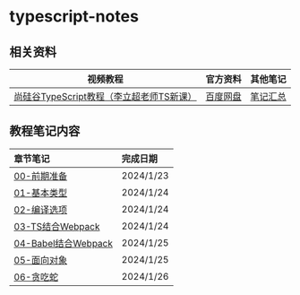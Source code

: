 # typescript-notes

## 相关资料

|视频教程|官方资料|其他笔记|
| :---: | :---: | :---: |
|[尚硅谷TypeScript教程（李立超老师TS新课）](https://www.bilibili.com/video/BV1Xy4y1v7S2/)|[百度网盘](https://pan.baidu.com/s/1c3w9C-BRktJDj_d-HTi5QA?pwd=77vv)|[笔记汇总](https://github.com/forclh/AllNotes)|

## 教程笔记内容

|章节笔记|完成日期|
| :---- | :---- |
|[00-前期准备](./00-前期准备/前期准备.md)|2024/1/23|
|[01-基本类型](./01-基本类型/基本类型.md)|2024/1/24|
|[02-编译选项](./02-编译选项/编译选项.md)|2024/1/24|
|[03-TS结合Webpack](./03-TS结合Webpack/TS结合Webpack.md)|2024/1/24|
|[04-Babel结合Webpack](./04-Babel结合Webpack/Babel结合Webpack.md)|2024/1/25|
|[05-面向对象](./05-面向对象/面向对象.md)|2024/1/25|
|[06-贪吃蛇](./06-贪吃蛇/)|2024/1/26|

